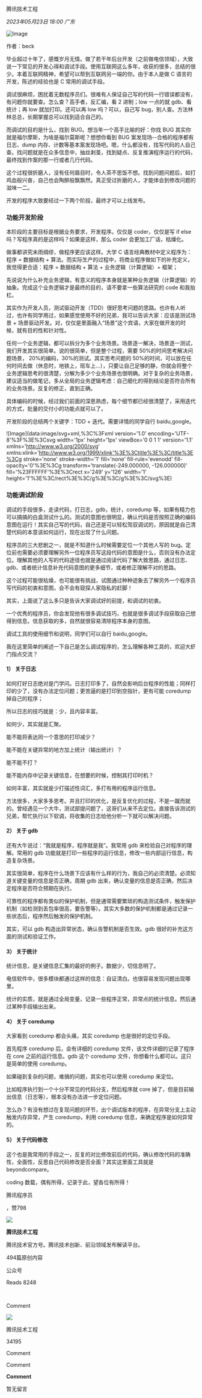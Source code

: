 腾讯技术工程

_2023年05月23日 18:00_ _广东_

![Image](https://mmbiz.qpic.cn/mmbiz_gif/j3gficicyOvasIjZpiaTNIPReJVWEJf7UGpmokI3LL4NbQDb8fO48fYROmYPXUhXFN8IdDqPcI1gA6OfSLsQHxB4w/640?wx_fmt=gif&tp=wxpic&wxfrom=5&wx_lazy=1)

作者：beck

毕业超过十年了，感慨岁月无情。做了若干年后台开发（之前做电信领域），大致说一下常见的开发心得和调试手段。使用互联网这么多年，收获的很多，总结的很少。本着互联网精神，希望可以帮到互联网另一端的你。由于本人是做 C 语言的开发，陈述的经验也是 C 常用的调试手段。

调试很麻烦，困扰着无数程序员们。很难有人保证自己写的代码一行错误都没有，有问题你就要查。怎么查？高手者，反汇编，看 2 进制；low 一点的就 gdb、看统计；再 low 就加打印。还可以再 low 吗？可以，自己写 bug，别人查。方法林林总总，长期掌握总可以找到适合自己的。

而调试的目的是什么，找到 BUG。想当年一个高手比喻的好：你找 BUG 其实你就是福尔摩斯，为啥是福尔莫斯呢？想想你看到 BUG 案发现场--合格的程序都有日志、dump 内存、计数等基本案发现场吧。嗯，什么都没有，找写代码的人自己查。找问题就是在众多信息中，抽丝剥茧，找到疑点、反复推演程序运行的代码，最终找到作案的那一行或者几行代码。

这个过程很折磨人，没有任何眉目时，令人茶不思饭不想。找到问题问题后，如打鸡血般兴奋，自己也会陶醉般飘飘然。真正受过折磨的人，才能体会到修改问题的滋味一二。

开发的程序大致要经过一下两个阶段，最终才可以上线发布。

### **功能开发阶段**

本阶段的主要目标是根据业务要求，开发程序。仅仅是 coder，仅仅是写 if else 吗？写程序真的是这样吗？如果是这样，那么 coder 会更加工厂话，枯燥化。

做事都讲究未雨绸缪，做程序更应该这样。大学 C 语言经典教材中定义程序为：程序 = 数据结构 + 算法。而实际生产的过程中，将商业程序做如下的补充定义，我觉得更合适：程序 = 数据结构 + 算法 + 业务逻辑（计算逻辑）+ 框架；

先说说为什么补充业务逻辑，有意义的程序本身就是某种业务逻辑（计算逻辑）的抽象。完成这个业务逻辑才是最终的目的，请不要拿一些算法研究的 code 和我抬杠。

其实作为开发人员，测试驱动开发（TDD）很好思考问题的思路。也许有人听过，也许有同学用过，如果感觉使用不好的兄弟，我可以告诉大家：应该是测试场景 + 场景驱动开发。对，仅仅是里面融入“场景”这个宾语，大家在做开发的时候，就有目的性和针对性。

任何一个业务逻辑，都可以拆分为多个业务场景。场景逐一解决，场景逐一测试，我们开发其实很简单。说的很简单，但是整个过程，需要 50%的时间思考解决问题场景， 20%的编码，30%的测试。其实思考问题的 50%的时间，可以放在任何时间去做（休息时，地铁上，班车上...），只要让自己足够的静，你就会将整个业务逻辑思考的很清楚，分解为多少个业务场景也很明确。对于复杂的业务场景，建议适当的做笔记，多从全局的业务逻辑考虑：自己细化的得到结论是否符合所有的业务场景。反复的修正，直到正确。

具体编码的时候，经过我们前面的深思熟虑，每个细节都已经很清楚了，采用迭代的方式，批量的交付小的功能点就可以了。

开发阶段的总结两个关键字：TDD + 迭代。需要详情的同学自行 baidu,google。

!\[Image\](data:image/svg+xml,%3C%3Fxml version='1.0' encoding='UTF-8'%3F%3E%3Csvg width='1px' height='1px' viewBox='0 0 1 1' version='1.1' xmlns='http://www.w3.org/2000/svg' xmlns:xlink='http://www.w3.org/1999/xlink'%3E%3Ctitle%3E%3C/title%3E%3Cg stroke='none' stroke-width='1' fill='none' fill-rule='evenodd' fill-opacity='0'%3E%3Cg transform='translate(-249.000000, -126.000000)' fill='%23FFFFFF'%3E%3Crect x='249' y='126' width='1' height='1'%3E%3C/rect%3E%3C/g%3E%3C/g%3E%3C/svg%3E)

### **功能调试阶段**

调试的手段很多，走读代码，打日志，gdb，统计，coredump 等，如果有精力也可以搞搞的白盒测试什么的。测试的意图也很明显，确认代码是否按照正确的编码意图在运行！其实自己写的代码，自己还是可以轻松驾驭调试的，原因就是自己清楚代码的本意该如何运行，现在出现了什么问题。

程序员的三大悲剧之一，就是不知道什么时候需要定位一个其他人写的 bug。定位前也需要必须要理解另外一位程序员写这段代码的意图是什么，否则没有办法定位。理解其他的人写的代码途径也就是通过阅读代码了解大致思路，通过日志、gdb、或者统计信息补充代码意图的更多细节，或者修正理解不对的思路。

这个过程可能很枯燥，也可能很有挑战，试图通过种种迹象去了解另外一个程序员写代码的初衷和意图，会不会有窥探人家隐私的赶脚！

其实，上面说了这么多只是告诉大家调试好的前提，和调试的初衷。

一个优秀的程序员，你会发现他有很多调试技巧，也就是很多调试手段获取自己想得到信息。信息获取的多，自然就很容易清除程序本身的意图。

调试工具的使用细节和说明，同学们可以自行 baidu,google。

我在这里简单的阐述一下自己是怎么调试程序的，怎么理解各种工具的，欢迎大虾门指点交流？

#### **1）** **关于日志**

如何打好日志绝对是门学问。日志打印多了，自然会影响后台程序的性能；同样打印的少了，没有办法定位问题；更苦逼的是打印到空指针，更有可能 coredump 掉自己的程序；

所以日志的技巧就是：少，且内容丰富。

如何少，其实就是汇聚。

能不能将表达同一个意思的打印减少？

能不能在关键异常的地方加上统计（输出统计）？

能不能不打？

能不能内存中记录关键信息，在想要的时候，控制其打印时机？

如何丰富，其实就是少打描述性词汇，多打有用的程序运行信息。

方法很多，大家多多思考。并且打印的优化，是反复优化的过程，不是一蹴而就的。曾经遇见一个大牛，测试部提问题了，这哥们从来不去定位。直接告诉测试的兄弟，帮忙执行以下软调，将收集的日志给他分析一下就可以解决问题。

#### **2）** **关于 gdb**

还有大牛说过：“我就是程序，程序就是我”。我常用 gdb 来检验自己对程序的理解。常用的 gdb 功能就是打印一些程序的运行信息，修改一些内部运行信息，构造复杂场景。

其实很简单，程序在什么场景下应该有什么样的行为，我自己的必须清楚。必须知道关键变量的信息是否正确，周期 gdb 出来，确认变量的信息是否正确，然后决定程序是否符合预期在执行。

可靠性的程序都有类似的保护机制，但是通常需要繁琐的构造测试条件，触发保护机制（如检测到丢包率很高，要告警等）。其实大多数的保护机制都是通过记录一些状态后，程序然后触发的保护机制。

其实，可以 gdb 构造出异常状态，确认告警机制是否生效。gdb 很好的补充这方面的测试和验证工作。

#### **3）** **关于统计**

统计信息，是关键信息汇集的最好的例子。数据少，切信息明了。

电信软件中，很多模块都通过这样的信息：自证清白。也很容易发现问题出现哪里。

统计的实质，就是通过全局变量，记录一些程序正常，异常点的统计信息。然后通过某种手段输出出来。

#### **4）** **关于 coredump**

大家看到 coredump 都会头痛，其实 coredump 也是很好的定位手段。

首先程序 coredump 后，会有详细的 coredump 文件，该文件详细的记录了程序在 core 之前的运行信息。gdb 这个 coredump 文件，你想看什么都可以。这只是简单的使用 coredump。

如果碰到复杂的问题，难搞的问题，其实也可以使用 coredump 来定位。

比如程序执行到一个十分不常见的代码分支，然后程序就 core 掉了，但是目前输出信息（日志等），根本没有办法进一步定位问题。

怎么办？有没有想过在复现问题的环节，出个调试版本的程序，在异常分支上主动触发内存异常，产生 coredump，利用 coredump 信息，来确定程序是如何异常的。

#### **5）** **关于代码修改**

这个也是我常用的手段之一，反复的对比修改前后的代码，确认修改代码的准确性，全面性，反思自己代码修改是否全面？其实这里面工具就是 beyondcompare。

coding 数载，偶有所得，记录于此，望各位有所得！

腾讯程序员

，赞798

![](http://mmbiz.qpic.cn/sz_mmbiz_png/j3gficicyOvauPPfL7J2AVERiaoMJy9NBIwbJE2ZRJX7FZ2Dx7IibtTwdlqYSqTZTCsXkDS2jvNF8wWJKcibxXtOHng/300?wx_fmt=png&wxfrom=19)

**腾讯技术工程**

腾讯技术官方号。腾讯技术创新、前沿领域发布解读平台。

494篇原创内容

公众号

Reads 8248

​

Comment

[](javacript:;)

![](http://mmbiz.qpic.cn/sz_mmbiz_png/j3gficicyOvauPPfL7J2AVERiaoMJy9NBIwbJE2ZRJX7FZ2Dx7IibtTwdlqYSqTZTCsXkDS2jvNF8wWJKcibxXtOHng/300?wx_fmt=png&wxfrom=18)

腾讯技术工程

34195

Comment

Comment

**Comment**

暂无留言
